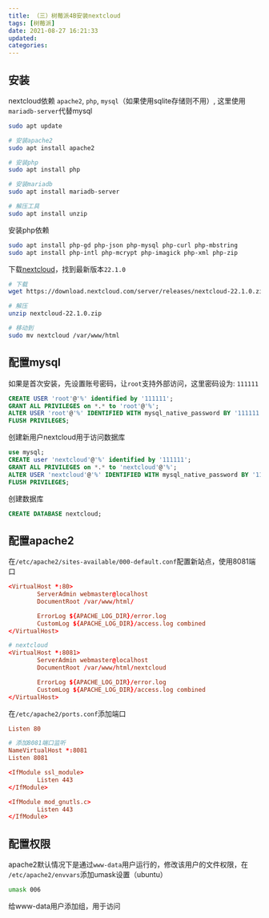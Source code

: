 ```yaml
---
title: （三）树莓派4B安装nextcloud
tags: [树莓派]
date: 2021-08-27 16:21:33
updated:
categories:
---
```



## 安装

nextcloud依赖 `apache2`, `php`, `mysql`（如果使用sqlite存储则不用）, 这里使用`mariadb-server`代替mysql

```sh
sudo apt update

# 安装apache2
sudo apt install apache2

# 安装php
sudo apt install php

# 安装mariadb
sudo apt install mariadb-server

# 解压工具
sudo apt install unzip
```

安装php依赖

```sh
sudo apt install php-gd php-json php-mysql php-curl php-mbstring 
sudo apt install php-intl php-mcrypt php-imagick php-xml php-zip
```

下载[nextcloud](https://nextcloud.com/install/#instructions-server)，找到最新版本`22.1.0`

```sh
# 下载
wget https://download.nextcloud.com/server/releases/nextcloud-22.1.0.zip

# 解压
unzip nextcloud-22.1.0.zip

# 移动到
sudo mv nextcloud /var/www/html
``` 

## 配置mysql

如果是首次安装，先设置账号密码，让`root`支持外部访问，这里密码设为: `111111`

```sql
CREATE USER 'root'@'%' identified by '111111';
GRANT ALL PRIVILEGES on *.* to 'root'@'%';
ALTER USER 'root'@'%' IDENTIFIED WITH mysql_native_password BY '111111';
FLUSH PRIVILEGES;
```

创建新用户nextcloud用于访问数据库

```sql
use mysql;
CREATE user 'nextcloud'@'%' identified by '111111';
GRANT ALL PRIVILEGES on *.* to 'nextcloud'@'%';
ALTER USER 'nextcloud'@'%' IDENTIFIED WITH mysql_native_password BY '111111';
FLUSH PRIVILEGES;
```

创建数据库

```sql
CREATE DATABASE nextcloud;
```

## 配置apache2

在`/etc/apache2/sites-available/000-default.conf`配置新站点，使用8081端口

```conf
<VirtualHost *:80>
        ServerAdmin webmaster@localhost
        DocumentRoot /var/www/html/

        ErrorLog ${APACHE_LOG_DIR}/error.log
        CustomLog ${APACHE_LOG_DIR}/access.log combined
</VirtualHost>

# nextcloud
<VirtualHost *:8081>
        ServerAdmin webmaster@localhost
        DocumentRoot /var/www/html/nextcloud

        ErrorLog ${APACHE_LOG_DIR}/error.log
        CustomLog ${APACHE_LOG_DIR}/access.log combined
</VirtualHost>
```

在`/etc/apache2/ports.conf`添加端口

```conf
Listen 80

# 添加8081端口监听
NameVirtualHost *:8081
Listen 8081

<IfModule ssl_module>
        Listen 443
</IfModule>

<IfModule mod_gnutls.c>
        Listen 443
</IfModule>
```

## 配置权限

apache2默认情况下是通过`www-data`用户运行的，修改该用户的文件权限，在 `/etc/apache2/envvars`添加umask设置（ubuntu）

```sh
umask 006
```

给www-data用户添加组，用于访问